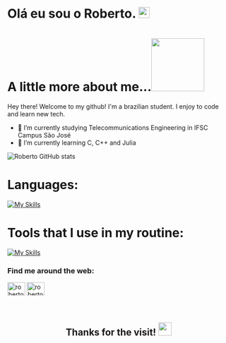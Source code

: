 <h1>Olá eu sou o Roberto. <img src="https://media.giphy.com/media/hvRJCLFzcasrR4ia7z/giphy.gif" height="25px" width="25px">  </h1>

# A little more about me...<img height="120px" width="120px" src="https://media.giphy.com/media/5xRW2cUKfcyQg/giphy.gif">
Hey there! Welcome to my github! I'm a brazilian student. I enjoy to code and learn new tech.

- 🔭 I’m currently studying Telecommunications Engineering in IFSC Campus São José
- 🌱 I’m currently learning C, C++ and Julia

![Roberto GitHub stats](https://github-readme-stats.vercel.app/api?username=roberto1929&show_icons=true&theme=tokyonight)

 # Languages:

[![My Skills](https://skillicons.dev/icons?i=c,cpp,julia)](https://skillicons.dev)

 # Tools that I use in my routine:

[![My Skills](https://skillicons.dev/icons?i=linux,vscode,clion,git,cmake)](https://skillicons.dev)


<h3 align="left">Find me around the web: </h3>
<p align="left">
<a href="https://linkedin.com/in/roberto-da-silva-espindola-63557b251" target="blank"><img align="center" src="https://raw.githubusercontent.com/rahuldkjain/github-profile-readme-generator/master/src/images/icons/Social/linked-in-alt.svg" alt="roberto da silva espindola" height="30" width="40" /></a>
<a href="https://instagram.com/roberto.silvz" target="blank"><img align="center" src="https://raw.githubusercontent.com/rahuldkjain/github-profile-readme-generator/master/src/images/icons/Social/instagram.svg" alt="roberto.silz" height="30" width="40" /></a>
</p>

<div align="center" style="display: block"><br>
  <h2> Thanks for the visit! <img src="https://emojis.slackmojis.com/emojis/images/1531849430/4246/blob-sunglasses.gif?1531849430" width="30"/> </h2>

